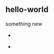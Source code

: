 ## hello-world
something new
   <title>{% if page.title %}{{ page.title | escape }}{% else %}{{ site.title | escape }}{% endif %}</title>
   <meta name="description" content="{% if page.excerpt %}{{ page.excerpt | strip_html | strip_newlines | truncate: 160 }}{% else %}{{ site.description }}{% endif %}">
 
-  <link rel="shortcut icon" type="image/png" href="{{ site.baseurl }}/assets/logo.png">
+  <link rel="shortcut icon" type="image/png" href="{{ site.baseurl }}/img/logo.png">
 
   <link rel="stylesheet" href="https://maxcdn.bootstrapcdn.com/bootstrap/3.3.6/css/bootstrap.min.css">
   <link rel="stylesheet" href="{{ site.baseurl }}/css/main.css">
